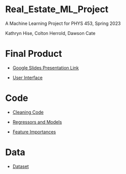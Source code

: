 # Real_Estate_ML_Project
A Machine Learning Project for PHYS 453, Spring 2023

Kathryn Hise, Colton Herrold, Dawson Cate

# Final Product
* [Google Slides Presentation Link](https://docs.google.com/presentation/d/1uSu5OvXHm6N1dxKCNVL-bsX35n5sWYn7F-Od0Fk_508/edit?usp=sharing)

* [User Interface](XillowBackup.html)

# Code
* [Cleaning Code](Cleaning_Code.ipynb)

* [Regressors and Models](Copy_of_Limiting_Features.ipynb)

* [Feature Importances](Feature_Importance_Testing.ipynb)

# Data

* [Dataset](train.csv)
